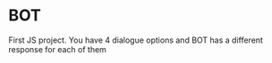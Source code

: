 # BOT
First JS project. You have 4 dialogue options and BOT has a different response for each of them

